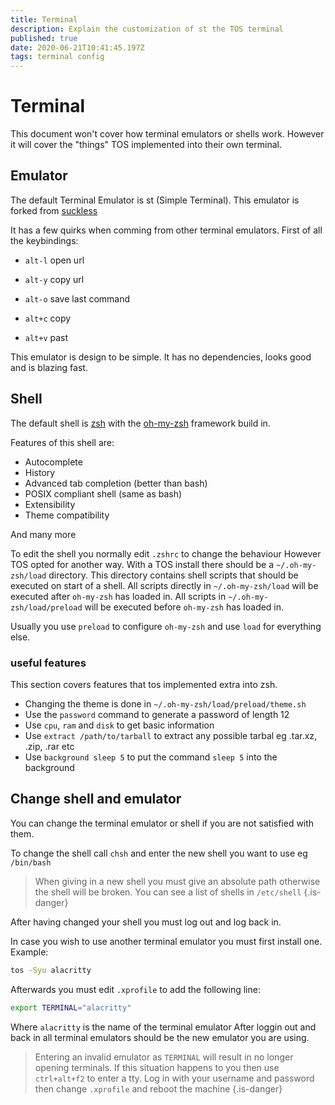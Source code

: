 ```yaml
---
title: Terminal
description: Explain the customization of st the TOS terminal
published: true
date: 2020-06-21T10:41:45.197Z
tags: terminal config
---
```


# Terminal
This document won't cover how terminal emulators or shells work. However it will cover the "things" TOS implemented into their own terminal.

## Emulator

The default Terminal Emulator is st (Simple Terminal). This emulator is forked from [suckless](https://suckless.org)

It has a few quirks when comming from other terminal emulators.
First of all the keybindings:

- `alt-l` open url

- `alt-y` copy url

- `alt-o` save last command

- `alt+c` copy

- `alt+v` past

This emulator is design to be simple. It has no dependencies, looks good and is blazing fast.

## Shell

The default shell is [zsh](https://en.wikipedia.org/wiki/Z_shell) with the [oh-my-zsh](https://ohmyz.sh/) framework build in.

Features of this shell are:

- Autocomplete
- History
- Advanced tab completion (better than bash)
- POSIX compliant shell (same as bash)
- Extensibility
- Theme compatibility

And many more

To edit the shell you normally edit `.zshrc` to change the behaviour
However TOS opted for another way.
With a TOS install there should be a `~/.oh-my-zsh/load` directory.
This directory contains shell scripts that should be executed on start of a shell.
All scripts directly in `~/.oh-my-zsh/load` will be executed after `oh-my-zsh` has loaded in.
All scripts in `~/.oh-my-zsh/load/preload` will be executed before `oh-my-zsh` has loaded in.

Usually you use `preload` to configure `oh-my-zsh` and use `load` for everything else.

### useful features

This section covers features that tos implemented extra into zsh.
- Changing the theme is done in `~/.oh-my-zsh/load/preload/theme.sh`
- Use the `password` command to generate a password of length 12
- Use `cpu`, `ram` and `disk` to get basic information
- Use `extract /path/to/tarball` to extract any possible tarbal eg .tar.xz, .zip, .rar etc
- Use `background sleep 5` to put the command `sleep 5` into the background

## Change shell and emulator

You can change the terminal emulator or shell if you are not satisfied with them.

To change the shell call `chsh` and enter the new shell you want to use eg `/bin/bash`
> When giving in a new shell you must give an absolute path otherwise the shell will be broken.
> You can see a list of shells in `/etc/shell`
{.is-danger}

After having changed your shell you must log out and log back in.

In case you wish to use another terminal emulator you must first install one.
Example: 

```bash
tos -Syu alacritty
```

Afterwards you must edit `.xprofile` to add the following line:
```bash
export TERMINAL="alacritty"
```

Where `alacritty` is the name of the terminal emulator
After loggin out and back in all terminal emulators should be the new emulator you are using.

> Entering an invalid emulator as `TERMINAL` will result in no longer opening terminals.
> If this situation happens to you then use `ctrl+alt+f2` to enter a tty.
> Log in with your username and password then change `.xprofile` and reboot the machine
{.is-danger}

